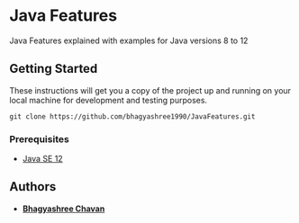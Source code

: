# Java Features

Java Features explained with examples for Java versions 8 to 12

## Getting Started

These instructions will get you a copy of the project up and running on your local machine for development and testing purposes.

```
git clone https://github.com/bhagyashree1990/JavaFeatures.git
```

### Prerequisites

* [ Java SE 12 ](https://www.oracle.com/technetwork/java/javase/downloads/index.html)

## Authors

* [ **Bhagyashree Chavan** ](https://github.com/bhagyashree1990)
